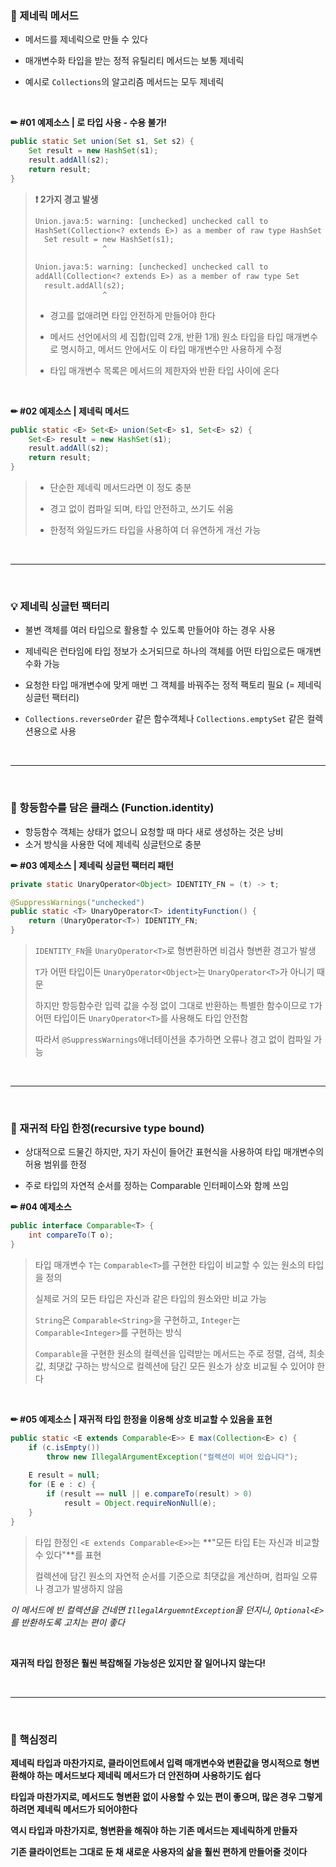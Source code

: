 ### 🔎 제네릭 메서드

- 메서드를 제네릭으로 만들 수 있다

- 매개변수화 타입을 받는 정적 유틸리티 메서드는 보통 제네릭

- 예시로 `Collections`의 알고리즘 메서드는 모두 제네릭

<br>

**✏ #01 예제소스 | 로 타입 사용 - 수용 불가!**

```java
public static Set union(Set s1, Set s2) {
    Set result = new HashSet(s1);
    result.addAll(s2);
    return result;
}
```

>**❗ 2가지 경고 발생**
>
>```tex
>Union.java:5: warning: [unchecked] unchecked call to
>HashSet(Collection<? extends E>) as a member of raw type HashSet
>	Set result = new HashSet(s1);
>				 ^
>```
>
>```tex
>Union.java:5: warning: [unchecked] unchecked call to
>addAll(Collection<? extends E>) as a member of raw type Set
>	result.addAll(s2);
>				 ^
>```
>
>- 경고를 없애려면 타입 안전하게 만들어야 한다
>
>- 메서드 선언에서의 세 집합(입력 2개, 반환 1개) 원소 타입을 타입 매개변수로 명시하고, 메서드 안에서도 이 타입 매개변수만 사용하게 수정
>
>- 타입 매개변수 목록은 메서드의 제한자와 반환 타입 사이에 온다

<br>

**✏ #02 예제소스 | 제네릭 메서드**

```java
public static <E> Set<E> union(Set<E> s1, Set<E> s2) {
    Set<E> result = new HashSet(s1);
    result.addAll(s2);
    return result;
}
```

>- 단순한 제네릭 메서드라면 이 정도 충분
>
>- 경고 없이 컴파일 되며, 타입 안전하고, 쓰기도 쉬움
>
>- 한정적 와일드카드 타입을 사용하여 더 유연하게 개선 가능

<br>

---

<br>

### 💡 제네릭 싱글턴 팩터리

- 불변 객체를 여러 타입으로 활용할 수 있도록 만들어야 하는 경우 사용

- 제네릭은 런타임에 타입 정보가 소거되므로 하나의 객체를 어떤 타입으로든 매개변수화 가능

- 요청한 타입 매개변수에 맞게 매번 그 객체를 바꿔주는 정적 팩토리 필요 (= 제네릭 싱글턴 팩터리)

- `Collections.reverseOrder` 같은 함수객체나 `Collections.emptySet` 같은 컬렉션용으로 사용

<br>

---

<br>

### 📒 항등함수를 담은 클래스 (Function.identity)

- 항등함수 객체는 상태가 없으니 요청할 때 마다 새로 생성하는 것은 낭비
- 소거 방식을 사용한 덕에 제네릭 싱글턴으로 충분

**✏ #03 예제소스 | 제네릭 싱글턴 팩터리 패턴**

```java
private static UnaryOperator<Object> IDENTITY_FN = (t) -> t;

@SuppressWarnings("unchecked")
public static <T> UnaryOperator<T> identityFunction() {
    return (UnaryOperator<T>) IDENTITY_FN;
}
```

>`IDENTITY_FN`을 `UnaryOperator<T>`로 형변환하면 비검사 형변환 경고가 발생
>
>`T`가 어떤 타입이든 `UnaryOperator<Object>`는 `UnaryOperator<T>`가 아니기 때문
>
>하지만 항등함수란 입력 값을 수정 없이 그대로 반환하는 특별한 함수이므로 `T`가 어떤 타입이든 `UnaryOperator<T>`를 사용해도 타입 안전함
>
>따라서 `@SuppressWarnings`애너테이션을 추가하면 오류나 경고 없이 컴파일 가능

<br>

---

<br>

### 📙 재귀적 타입 한정(recursive type bound)

- 상대적으로 드물긴 하지만, 자기 자신이 들어간 표현식을 사용하여 타입 매개변수의 허용 범위를 한정

- 주로 타입의 자연적 순서를 정하는 Comparable 인터페이스와 함께 쓰임

**✏ #04 예제소스**

```java
public interface Comparable<T> {
	int compareTo(T o);
}
```

>타입 매개변수 `T`는 `Comparable<T>`를 구현한 타입이 비교할 수 있는 원소의 타입을 정의
>
>실제로 거의 모든 타입은 자신과 같은 타입의 원소와만 비교 가능
>
>`String`은 `Comparable<String>`을 구현하고, `Integer`는 `Comparable<Integer>`를 구현하는 방식
>
>`Comparable`을 구현한 원소의 컬렉션을 입력받는 메서드는 주로 정렬, 검색, 최솟값, 최댓값 구하는 방식으로 컬렉션에 담긴 모든 원소가 상호 비교될 수 있어야 한다

<br>

**✏ #05 예제소스 | 재귀적 타입 한정을 이용해 상호 비교할 수 있음을 표현**

```java
public static <E extends Comparable<E>> E max(Collection<E> c) {
    if (c.isEmpty())
        throw new IllegalArgumentException("컬렉션이 비어 있습니다");
    
    E result = null;
    for (E e : c) {
        if (result == null || e.compareTo(result) > 0)
            result = Object.requireNonNull(e);
    }
}
```

>타입 한정인 `<E extends Comparable<E>>`는 **"모든 타입 E는 자신과 비교할 수 있다"**를 표현
>
>컬렉션에 담긴 원소의 자연적 순서를 기준으로 최댓값을 계산하며, 컴파일 오류나 경고가 발생하지 않음

*이 메서드에 빈 컬렉션을 건네면 `IllegalArguemntException`을 던지니, `Optional<E>`를 반환하도록 고치는 편이 좋다*

<br>

**재귀적 타입 한정은 훨씬 복잡해질 가능성은 있지만 잘 일어나지 않는다!**

<br>

---

<br>

### 📌 핵심정리

**제네릭 타입과 마찬가지로, 클라이언트에서 입력 매개변수와 변환값을 명시적으로 형변환해야 하는 메서드보다 제네릭 메서드가 더 안전하며 사용하기도 쉽다**

**타입과 마찬가지로, 메서드도 형변환 없이 사용할 수 있는 편이 좋으며, 많은 경우 그렇게 하려면 제네릭 메서드가 되어야한다**

**역시 타입과 마찬가지로, 형변환을 해줘야 하는 기존 메서드는 제네릭하게 만들자**

**기존 클라이언트는 그대로 둔 채 새로운 사용자의 삶을 훨씬 편하게 만들어줄 것이다**

<br>
